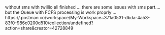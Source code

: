 without sms with twillio all finished ...
there are some issues with sms part....
but the Queue with FCFS processing is work proprly ...
https://.postman.co/workspace/My-Workspace~371a0531-dbda-4a53-83f0-986c0200d510/collection/undefined?action=share&creator=42728849
